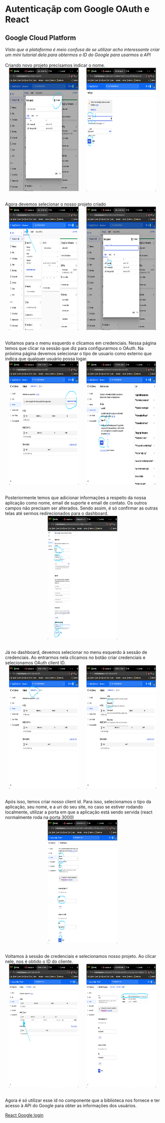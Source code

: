 <h1>Autenticaçãp com Google OAuth e React</h1>

<h2>Google Cloud Platform</h2>
<i>Visto que a plataforma é meio confusa de se utilizar acho interessante criar um mini tutorial dela para obtermos o ID do Google para usarmos a API</i>
<br>
<br>
Criando novo projeto precisamos indicar o nome.
<br>
<div style="display: flex; justify-content: space-around;">
    <img src="./tutorial/1.png" width="45%" height="400"/>
    <img src="./tutorial/2.png" width="45%" height="400"/>
</div>
<br>
<br>
Agora devemos selecionar o nosso projeto criado
<br>
<div style="display: flex; justify-content: space-around;">
    <img src="./tutorial/3.png" width="45%" height="400"/>
    <img src="./tutorial/4.png" width="45%" height="400"/>
</div>
<br>
<br>
Voltamos para o menu esquerdo e clicamos em credenciais. Nessa página temos que clicar na sessão que diz para configurarmos o OAuth. Na próxima página devemos selecionar o tipo de usuario como externo que indica que qualquer usuário possa logar.
<br>
<div style="display: flex; justify-content: space-around;">
    <img src="./tutorial/6.png" width="45%" height="400"/>
    <img src="./tutorial/7.png" width="45%" height="400"/>
</div>
<br>
<br>
Posteriormente temos que adicionar informações a respeito da nossa aplicação como nome, email de suporte e email de contato. Os outros campos não precisam ser alterados. Sendo assim, é só confirmar as outras telas até sermos redirecionados para o dashboard.
<br>
<div style="display: flex; justify-content: space-around;">
    <img src="./tutorial/8.png" width="45%" height="400"/>
</div>
<br>
<br>
Já no dashboard, devemos selecionar no menu esquerdo à sessão de credenciais. Ao entrarmos nela clicamos no botão criar credenciais e selecionamos OAuth client ID.
<br>
<div style="display: flex; justify-content: space-around;">
    <img src="./tutorial/10.png" width="45%" height="400"/>
    <img src="./tutorial/11.png" width="45%" height="400"/>
</div>
<br>
<br>
Após isso, temos criar nosso client id. Para isso, selecionamos o tipo da aplicação, seu nome, e a uri do seu site, no caso se estiver rodando localmente, utilizar a porta em que a aplicação está sendo servida (react normalmente roda na porta 3000)
<br>
<div style="display: flex; justify-content: space-around;">
    <img src="./tutorial/12.png" width="45%" height="400"/>
</div>
<br>
<br>
Voltamos à sessão de credenciais e selecionamos nosso projeto. Ao clicar nele, nos é obtido o ID do cliente.
<br>
<div style="display: flex; justify-content: space-around;">
    <img src="./tutorial/13.png" width="45%" height="400"/>
    <img src="./tutorial/14.png" width="45%" height="400"/>
</div>
<br>
<br>
Agora é só utilizar esse id no componente que a biblioteca nos fornece e ter acesso à API do Google para obter as informações dos usuários.
<br>

<a href="https://github.com/anthonyjgrove/react-google-login">React Google login</a> 

